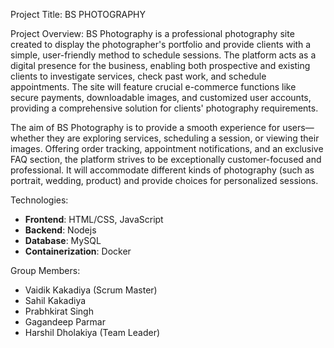 Project Title: BS PHOTOGRAPHY

Project Overview:
BS Photography is a professional photography site created to display the photographer's portfolio and provide clients with a simple, user-friendly method to schedule sessions. The platform acts as a digital presence for the business, enabling both prospective and existing clients to investigate services, check past work, and schedule appointments. The site will feature crucial e-commerce functions like secure payments, downloadable images, and customized user accounts, providing a comprehensive solution for clients' photography requirements. 

The aim of BS Photography is to provide a smooth experience for users—whether they are exploring services, scheduling a session, or viewing their images. Offering order tracking, appointment notifications, and an exclusive FAQ section, the platform strives to be exceptionally customer-focused and professional. It will accommodate different kinds of photography (such as portrait, wedding, product) and provide choices for personalized sessions.

Technologies:
- **Frontend**: HTML/CSS, JavaScript
- **Backend**: Nodejs
- **Database**: MySQL
- **Containerization**: Docker

Group Members:
- Vaidik Kakadiya (Scrum Master)
- Sahil Kakadiya 
- Prabhkirat Singh
- Gagandeep Parmar
- Harshil Dholakiya (Team Leader)
